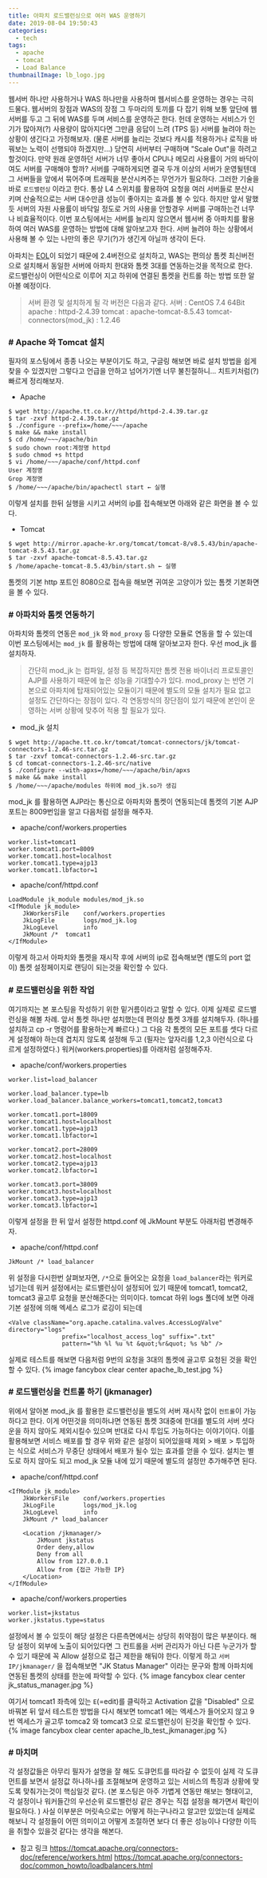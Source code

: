```yaml
---
title: 아파치 로드밸런싱으로 여러 WAS 운영하기
date: 2019-08-04 19:50:43
categories:
  - tech
tags: 
  - apache
  - tomcat
  - Load Balance
thumbnailImage: lb_logo.jpg
---
```

웹서버 하나만 사용하거나 WAS 하나만을 사용하며 웹서비스를 운영하는 경우는 극히 드물다. 웹서버의 장점과 WAS의 장점 그 두마리의 토끼를 다 잡기 위해 보통 앞단에 웹서버를 두고 그 뒤에 WAS를 두며 서비스를 운영하곤 한다. 헌데 운영하는 서비스가 인기가 많아져(?) 사용량이 많아지다면 그만큼 응답이 느려 (TPS 등) 서버를 늘려야 하는 상황이 생긴다고 가정해보자.<!--more --> (물론 서버를 늘리는 것보다 캐시를 적용하거나 로직을 바꿔보는 노력이 선행되야 하겠지만...) 당연히 서버부터 구매하며 "Scale Out"을 하려고 할것이다. 만약 원래 운영하던 서버가 너무 좋아서 CPU나 메모리 사용률이 거의 바닥이여도 서버를 구매해야 할까?
서버를 구매하게되면 결국 두개 이상의 서버가 운영될텐데 그 서버들을 앞에서 묶어주며 트래픽을 분산시켜주는 무언가가 필요하다. 그러한 기술을 바로 `로드밸런싱` 이라고 한다. 통상 L4 스위치를 활용하여 요청을 여러 서버들로 분산시키며 산술적으로는 서버 대수만큼 성능이 좋아지는 효과를 볼 수 있다.
하지만 앞서 말했듯 서버의 자원 사용률이 바닥일 정도로 거의 사용을 안할경우 서버를 구매하는건 너무나 비효율적이다. 이번 포스팅에서는 서버를 늘리지 않으면서 웹서버 중 아파치를 활용하여 여러 WAS를 운영하는 방법에 대해 알아보고자 한다. 서버 늘려야 하는 상황에서 사용해 볼 수 있는 나만의 좋은 무기(?)가 생긴게 아닐까 생각이 든다.

아파치는 [EOL](https://httpd.apache.org/#apache-httpd-22-end-of-life-2018-01-01)이 되었기 때문에 2.4버전으로 설치하고, WAS는 편의상 톰켓 최신버전으로 설치해서 동일한 서버에 아파치 한대와 톰켓 3대를 연동하는것을 목적으로 한다. 로드밸런싱이 어떤식으로 이루어 지고 하위에 연결된 톰켓을 컨트롤 하는 방법 또한 알아볼 예정이다.

> 서버 환경 및 설치하게 될 각 버전은 다음과 같다.
서버 : CentOS 7.4 64Bit
apache : httpd-2.4.39
tomcat : apache-tomcat-8.5.43
tomcat-connectors(mod_jk) : 1.2.46

### # Apache 와 Tomcat 설치
필자의 포스팅에서 종종 나오는 부분이기도 하고, 구글링 해보면 바로 설치 방법을 쉽게 찾을 수 있겠지만 그렇다고 언급을 안하고 넘어가기엔 너무 불친절하니... 치트키처럼(?) 빠르게 정리해보자.
- Apache
```
$ wget http://apache.tt.co.kr//httpd/httpd-2.4.39.tar.gz
$ tar -zxvf httpd-2.4.39.tar.gz
$ ./configure --prefix=/home/~~~/apache
$ make && make install
$ cd /home/~~~/apache/bin
$ sudo chown root:계정명 httpd
$ sudo chmod +s httpd
$ vi /home/~~~/apache/conf/httpd.conf
User 계정명
Grop 계정명
$ /home/~~~/apache/bin/apachectl start ← 실행
```
이렇게 설치를 한뒤 실행을 시키고 서버의 ip를 접속해보면 아래와 같은 화면을 볼 수 있다.

- Tomcat
```
$ wget http://mirror.apache-kr.org/tomcat/tomcat-8/v8.5.43/bin/apache-tomcat-8.5.43.tar.gz
$ tar -zxvf apache-tomcat-8.5.43.tar.gz
$ /home/apache-tomcat-8.5.43/bin/start.sh ← 실행
```
톰켓의 기본 http 포트인 8080으로 접속을 해보면 귀여운 고양이가 있는 톰켓 기본화면을 볼 수 있다.

### # 아파치와 톰켓 연동하기
아파치와 톰켓의 연동은 `mod_jk` 와 `mod_proxy` 등 다양한 모듈로 연동을 할 수 있는데 이번 포스팅에서는 `mod_jk` 를 활용하는 방법에 대해 알아보고자 한다. 우선 mod_jk 를 설치하자.
> 간단히 mod_jk 는 컴파일, 설정 등 복잡하지만 톰켓 전용 바이너리 프로토콜인 AJP를 사용하기 때문에 높은 성능을 기대할수가 있다. mod_proxy 는 반면 기본으로 아파치에 탑재되어있는 모듈이기 때문에 별도의 모듈 설치가 필요 없고 설정도 간단하다는 장점이 있다. 각 연동방식의 장단점이 있기 때문에 본인이 운영하는 서버 상황에 맞추어 적용 할 필요가 있다.

- mod_jk 설치
```
$ wget http://apache.tt.co.kr/tomcat/tomcat-connectors/jk/tomcat-connectors-1.2.46-src.tar.gz
$ tar -zxvf tomcat-connectors-1.2.46-src.tar.gz
$ cd tomcat-connectors-1.2.46-src/native
$ ./configure --with-apxs=/home/~~~/apache/bin/apxs
$ make && make install
$ /home/~~~/apache/modules 하위에 mod_jk.so가 생김
```

mod_jk 를 활용하면 AJP라는 통신으로 아파치와 톰켓이 연동되는데 톰켓의 기본 AJP 포트는 8009번임을 알고 다음처럼 설정을 해주자.

- apache/conf/workers.properties
```
worker.list=tomcat1
worker.tomcat1.port=8009
worker.tomcat1.host=localhost
worker.tomcat1.type=ajp13
worker.tomcat1.lbfactor=1
```
- apache/conf/httpd.conf
```
LoadModule jk_module modules/mod_jk.so
<IfModule jk_module>
    JkWorkersFile    conf/workers.properties
    JkLogFile        logs/mod_jk.log
    JkLogLevel       info
    JkMount /* 	tomcat1
</IfModule>
```
이렇게 하고서 아파치와 톰켓을 재시작 후에 서버의 ip로 접속해보면 (별도의 port 없이) 톰켓 설정페이지로 랜딩이 되는것을 확인할 수 있다.

### # 로드밸런싱을 위한 작업
여기까지는 본 포스팅을 작성하기 위한 밑거름이라고 말할 수 있다. 이제 실제로 로드밸런싱을 해볼 차례.
앞서 톰켓 하나만 설치했는데 편의상 톰켓 3개를 설치해두자. (하나를 설치하고 cp -r 명령어를 활용하는게 빠르다.) 그 다음 각 톰켓의 모든 포트를 셋다 다르게 설정해야 하는데 겹치지 않도록 설정해 두고 (필자는 앞자리를 1,2,3 이런식으로 다르게 설정하였다.) 워커(workers.properties)를 아래처럼 설정해주자.

- apache/conf/workers.properties
```
worker.list=load_balancer

worker.load_balancer.type=lb
worker.load_balancer.balance_workers=tomcat1,tomcat2,tomcat3

worker.tomcat1.port=18009
worker.tomcat1.host=localhost
worker.tomcat1.type=ajp13
worker.tomcat1.lbfactor=1

worker.tomcat2.port=28009
worker.tomcat2.host=localhost
worker.tomcat2.type=ajp13
worker.tomcat2.lbfactor=1

worker.tomcat3.port=38009
worker.tomcat3.host=localhost
worker.tomcat3.type=ajp13
worker.tomcat3.lbfactor=1
```
이렇게 설정을 한 뒤 앞서 설정한 httpd.conf 에 JkMount 부분도 아래처럼 변경해주자.

- apache/conf/httpd.conf
```
JkMount /* load_balancer
```

위 설정을 다시한번 살펴보자면, `/*`으로 들어오는 요청을 `load_balancer`라는 워커로 넘기는데 워커 설정에서는 로드밸런싱이 설정되어 있기 때문에 tomcat1, tomcat2, tomcat3 골고루 요청을 분산해준다는 의미이다.
tomcat 하위 logs 폴더에 보면 아래 기본 설정에 의해 엑세스 로그가 로깅이 되는데 
```
<Valve className="org.apache.catalina.valves.AccessLogValve" directory="logs"
               prefix="localhost_access_log" suffix=".txt"
               pattern="%h %l %u %t &quot;%r&quot; %s %b" />
```
실제로 테스트를 해보면 다음처럼 9번의 요청을 3대의 톰켓에 골고루 요청된 것을 확인할 수 있다.
{% image fancybox clear center apache_lb_test.jpg %}

### # 로드밸런싱을 컨트롤 하기 (jkmanager)
위에서 알아본 mod_jk 를 활용한 로드밸런싱을 별도의 서버 재시작 없이 `컨트롤`이 가능하다고 한다. 이게 어떤것을 의미하냐면 연동된 톰켓 3대중에 한대를 별도의 서버 셧다운을 하지 않아도 제외시킬수 있으며 반대로 다시 투입도 가능하다는 이야기이다. 이를 활용해보면 서비스 배포를 할 경우 위와 같은 설정이 되어있을때 제외 > 배포 > 투입하는 식으로 서비스가 무중단 상태에서 배포가 될수 있는 효과를 얻을 수 있다.
설치는 별도로 하지 않아도 되고 mod_jk 모듈 내에 있기 때문에 별도의 설정만 추가해주면 된다.
- apache/conf/httpd.conf
```
<IfModule jk_module>
    JkWorkersFile    conf/workers.properties
    JkLogFile        logs/mod_jk.log
    JkLogLevel       info
    JkMount /* load_balancer

    <Location /jkmanager/>
        JkMount jkstatus
        Order deny,allow
        Deny from all
        Allow from 127.0.0.1
        Allow from {접근 가능한 IP}
    </Location>
</IfModule>
```
- apache/conf/workers.properties
```
worker.list=jkstatus
worker.jkstatus.type=status
```

설정에서 볼 수 있듯이 해당 설정은 다른측면에서는 상당히 취약점이 많은 부분이다. 해당 설정이 외부에 노출이 되어있다면 그 컨트롤을 서버 관리자가 아닌 다른 누군가가 할수 있기 때문에 꼭 Allow 설정으로 접근 제한을 해둬야 한다. 이렇게 하고 `서버 IP/jkmanager/` 을 접속해보면 "JK Status Manager" 이라는 문구와 함께 아파치에 연동된 톰켓의 상태를 한눈에 파악할 수 있다.
{% image fancybox clear center jk_status_manager.jpg %}

여기서 tomcat1 좌측에 있는 `E`(=edit)를 클릭하고 Activation 값을 "Disabled" 으로 바꿔본 뒤 앞서 테스트한 방법을 다시 해보면 tomcat1 에는 엑세스가 들어오지 않고 9번 엑세스가 골고루 tomca2 와 tomcat3 으로 로드밸런싱이 된것을 확인할 수 있다.
{% image fancybox clear center apache_lb_test_jkmanager.jpg %}

### # 마치며
각 설정값들은 아무리 필자가 설명을 잘 해도 도큐먼트를 따라갈 수 없듯이 실제 각 도큐먼트를 보면서 설정값 하나하나를 조절해보며 운영하고 있는 서비스의 특징과 상황에 맞도록 맞춰가는것이 핵심일것 같다. (본 포스팅은 아주 가볍게 연동만 해보는 형태이고, 각 설정이나 워커들간의 우선순위 로드밸런싱 같은 경우는 직접 설정을 해가면서 확인이 필요하다. )
사실 이부분은 머릿속으로는 어떻게 하는구나라고 알고만 있었는데 실제로 해보니 각 설정들이 어떤 의미이고 어떻게 조절하면 보다 더 좋은 성능이나 다양한 이득을 취할수 있을것 같다는 생각을 해본다.

- 참고 링크
https://tomcat.apache.org/connectors-doc/reference/workers.html
https://tomcat.apache.org/connectors-doc/common_howto/loadbalancers.html